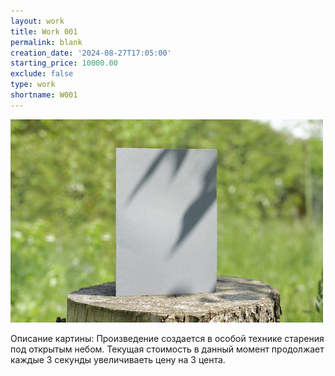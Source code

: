 ```yaml
---
layout: work
title: Work 001
permalink: blank
creation_date: '2024-08-27T17:05:00'
starting_price: 10000.00
exclude: false
type: work
shortname: W001
---
```


![Фото картины](blank-bifold-white-card-standing-wooden-desk-outdoor-with-floral-shadow-blurred-nature-background.jpg)

<p>Описание картины: Произведение создается в особой технике старения под открытым небом. Текущая стоимость <span id="price"></span> в данный момент продолжает каждые 3 секунды увеличиваеть цену на 3 цента.</p>

<!-- Элемент для передачи данных в JavaScript через data-* атрибуты -->
<div id="art-data"
     data-creation-date="{{ page.creation_date }}"
     data-starting-price="{{ page.starting_price }}">
</div>
